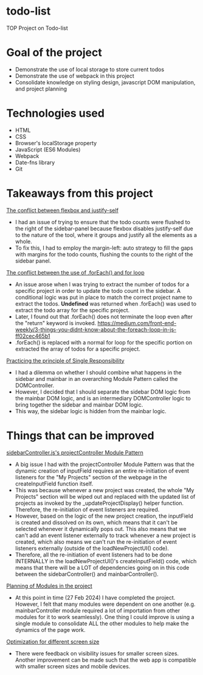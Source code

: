 # todo-list
TOP Project on Todo-list

# Goal of the project
- Demonstrate the use of local storage to store current todos
- Demonstrate the use of webpack in this project
- Consolidate knowledge on styling design, javascript DOM manipulation, and project planning

# Technologies used
- HTML
- CSS
- Browser's localStorage property
- JavaScript (ES6 Modules)
- Webpack
- Date-fns library
- Git

# Takeaways from this project
<ins>The conflict between flexbox and justify-self</ins>
- I had an issue of trying to ensure that the todo counts were flushed to the right of the sidebar-panel because flexbox disables justify-self due to the nature of the tool, where it groups and justify all the elements as a whole.
- To fix this, I had to employ the margin-left: auto strategy to fill the gaps with margins for the todo counts, flushing the counts to the right of the sidebar panel.

<ins>The conflict between the use of .forEach() and for loop</ins>
- An issue arose when I was trying to extract the number of todos for a specific project in order to update the todo count in the sidebar. A conditional logic was put in place to match the correct project name to extract the todos. <b>Undefined</b> was returned when .forEach() was used to extract the todo array for the specific project.
- Later, I found out that .forEach() does not terminate the loop even after the "return" keyword is invoked. https://medium.com/front-end-weekly/3-things-you-didnt-know-about-the-foreach-loop-in-js-ff02cec465b1
- .forEach() is replaced with a normal for loop for the specific portion on extracted the array of todos for a specific project.

<ins>Practicing the principle of Single Responsibility</ins>
- I had a dilemma on whether I should combine what happens in the sidebar and mainbar in an overarching Module Pattern called the DOMController.
- However, I decided that I should separate the sidebar DOM logic from the mainbar DOM logic, and is an intermediary DOMController logic to bring together the sidebar and mainbar DOM logic.
- This way, the sidebar logic is hidden from the mainbar logic.

# Things that can be improved
<ins>sidebarController.js's projectController Module Pattern</ins>
- A big issue I had with the projectController Module Pattern was that the dynamic creation of inputField requires an entire re-initiation of event listeners for the "My Projects" section of the webpage in the createInputField function itself.
- This was because whenever a new project was created, the whole "My Projects" section will be wiped out and replaced with the updated list of projects as invoked by the _updateProjectDisplay() helper function. Therefore, the re-initiation of event listeners are required.
- However, based on the logic of the new project creation, the inputField is created and dissolved on its own, which means that it can't be selected whenever it dynamically pops out. This also means that we can't add an event listener externally to track whenever a new project is created, which also means we can't run the re-initiation of event listeners externally (outside of the loadNewProjectUI() code).
- Therefore, all the re-initiation of event listeners had to be done INTERNALLY in the loadNewProjectUI()'s createInputField() code, which means that there will be a LOT of dependencies going on in this code between the sidebarController() and mainbarController().

<ins>Planning of Modules in the project</ins>
- At this point in time (27 Feb 2024) I have completed the project. However, I felt that many modules were dependent on one another (e.g. mainbarController module required a lot of importation from other modules for it to work seamlessly). One thing I could improve is using a single module to consolidate ALL the other modules to help make the dynamics of the page work.

<ins>Optimization for different screen size</ins>
- There were feedback on visibility issues for smaller screen sizes. Another improvement can be made such that the web app is compatible with smaller screen sizes and mobile devices.
